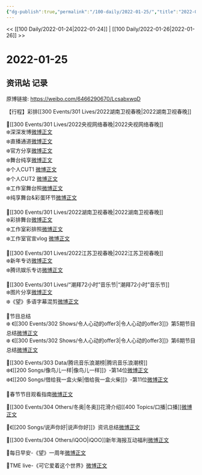 ```yaml
---
{"dg-publish":true,"permalink":"/100-daily/2022-01-25/","title":"2022-01-25"}
---
```



<< [[100 Daily/2022-01-24\|2022-01-24]] | [[100 Daily/2022-01-26\|2022-01-26]] >>

# 2022-01-25

## 资讯站 记录

原博链接: https://weibo.com/6466290670/LcsabxwqD

【行程】彩排[[300 Events/301 Lives/2022湖南卫视春晚\|2022湖南卫视春晚]]

🌟[[300 Events/301 Lives/2022央视网络春晚\|2022央视网络春晚]]  
❄️深深发博[微博正文](https://m.weibo.cn/6466290670/4729641325039316)  
❄️直播通道[微博正文](https://m.weibo.cn/6466290670/4729587588139012)  
❄️官方分享[微博正文](https://m.weibo.cn/6466290670/4729637923981825)  
❄️舞台纯享[微博正文](https://m.weibo.cn/6466290670/4729671739247705)  
❄️个人CUT1 [微博正文](https://m.weibo.cn/6466290670/4729498282493460)  
❄️个人CUT2 [微博正文](https://m.weibo.cn/6466290670/4729511428496494)  
❄️工作室舞台照[微博正文](https://m.weibo.cn/5516625428/4729656781576627)  
❄️纯享舞台&彩蛋环节[微博正文](https://m.weibo.cn/6466290670/4729637923981825)

🌟[[300 Events/301 Lives/2022湖南卫视春晚\|2022湖南卫视春晚]]  
❄️彩排舞台[微博正文](https://m.weibo.cn/6466290670/4729670547801422)  
❄️工作室彩排照[微博正文](https://m.weibo.cn/6466290670/4729678420250083)  
❄️工作室官宣vlog [微博正文](https://m.weibo.cn/6466290670/4729508706128736)

🌟[[300 Events/301 Lives/2022江苏卫视春晚\|2022江苏卫视春晚]]  
❄️新年专访[微博正文](https://m.weibo.cn/6466290670/4729472471794513)  
❄️腾讯娱乐专访[微博正文](https://m.weibo.cn/6466290670/4729483313550213)

🌟[[300 Events/301 Lives/“潮拜72小时”音乐节\|“潮拜72小时”音乐节]]  
❄️图片分享[微博正文](https://m.weibo.cn/6466290670/4729535720852201)  
❄️《望》多语字幕混剪[微博正文](https://m.weibo.cn/6466290670/4729461973191838)

🌟节目总结  
❄️ 《[[300 Events/302 Shows/令人心动的offer3\|令人心动的offer3]]》第5期节目总结[微博正文](https://m.weibo.cn/6466290670/4729645796167534)  
❄️ 《[[300 Events/302 Shows/令人心动的offer3\|令人心动的offer3]]》第6期节目总结[微博正文](https://m.weibo.cn/6466290670/4729648493102750)

🌟[[300 Events/303 Data/腾讯音乐浪潮榜\|腾讯音乐浪潮榜]]  
❄️《[[200 Songs/像鸟儿一样\|像鸟儿一样]]》-第14位[微博正文](https://m.weibo.cn/6466290670/4729555933200879)  
❄️《[[200 Songs/借给我一盒火柴\|借给我一盒火柴]]》-第11位[微博正文](https://m.weibo.cn/6466290670/4729602738226005)

🌟春节节目观看指南[微博正文](https://m.weibo.cn/6466290670/4729559579104529)

🌟[[300 Events/304 Others/冬奥\|冬奥]]花滑介绍[[400 Topics/口播\|口播]][微博正文](https://m.weibo.cn/6466290670/4729455089550346)

🌟《[[200 Songs/说声你好\|说声你好]]》资讯总结[微博正文](https://m.weibo.cn/6466290670/4729649416372608)

🌟[[300 Events/304 Others/iQOO\|iQOO]]新年海报互动福利[微博正文](https://m.weibo.cn/6466290670/4729554796807398)

🌟每日早安-《望》一周年[微博正文](https://m.weibo.cn/6466290670/4729444592520288)

🌟TME live-《可它爱着这个世界》[微博正文](https://m.weibo.cn/6466290670/4729621557289319)
